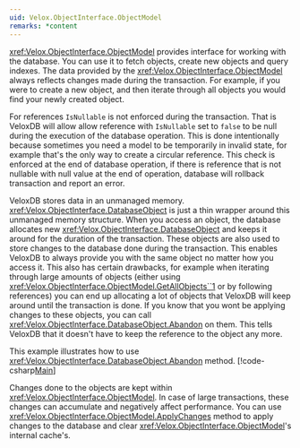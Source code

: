 ```yaml
---
uid: Velox.ObjectInterface.ObjectModel
remarks: *content
---
```

<xref:Velox.ObjectInterface.ObjectModel> provides interface for working with the database. You can use it to fetch objects, create new objects and query indexes. The data provided by the <xref:Velox.ObjectInterface.ObjectModel> always reflects changes made during the transaction. For example, if you were to create a new object, and then iterate through all objects you would find your newly created object.

For references `IsNullable` is not enforced during the transaction. That is VeloxDB will allow allow reference with `IsNullable` set to `false` to be null during the execution of the database operation. This is done intentionally because sometimes you need a model to be temporarily in invalid state, for example that's the only way to create a circular reference. This check is enforced at the end of database operation, if there is reference that is not nullable with null value at the end of operation, database will rollback transaction and report an error.

VeloxDB stores data in an unmanaged memory. <xref:Velox.ObjectInterface.DatabaseObject> is just a thin wrapper around this unmanaged memory structure. When you access an object, the database allocates new <xref:Velox.ObjectInterface.DatabaseObject> and keeps it around for the duration of the transaction. These objects are also used to store changes to the database done during the transaction. This enables VeloxDB to always provide you with the same object no matter how you access it. This also has certain drawbacks, for example when iterating through large amounts of objects (either using <xref:Velox.ObjectInterface.ObjectModel.GetAllObjects``1> or by following references) you can end up allocating a lot of objects that VeloxDB will keep around until the transaction is done. If you know that you wont be applying changes to these objects, you can call <xref:Velox.ObjectInterface.DatabaseObject.Abandon> on them. This tells VeloxDB that it doesn't have to keep the reference to the object any more.

This example illustrates how to use <xref:Velox.ObjectInterface.DatabaseObject.Abandon> method.
[!code-csharp[Main](../../Samples/ModelExamples/WeatherStation.cs#CountNewCities)]

Changes done to the objects are kept within <xref:Velox.ObjectInterface.ObjectModel>. In case of large transactions, these changes can accumulate and negatively affect performance. You can use <xref:Velox.ObjectInterface.ObjectModel.ApplyChanges> method to apply changes to the database and clear <xref:Velox.ObjectInterface.ObjectModel>'s internal cache's.